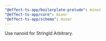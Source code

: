 ```yaml
---
"@effect-ts-app/boilerplate-prelude": minor
"@effect-ts-app/core": minor
"@effect-ts-app/schema": minor
---
```


Use nanoid for StringId Arbitrary.
